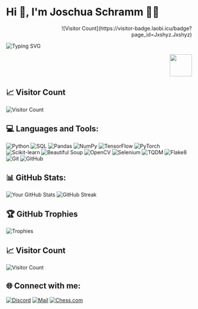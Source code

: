 # Hi 👋, I'm Joschua Schramm 🧑‍💻 
<div style="text-align: right;">
  ![Visitor Count](https://visitor-badge.laobi.icu/badge?page_id=Jxshyz.Jxshyz)
</div>

![Typing SVG](https://readme-typing-svg.demolab.com/?lines=Becoming+a+Data+Scientist+%26+Ai+Specialist;Lets+grow+together!+%3C3)
<div style="text-align: right;">
  <img src="https://media.giphy.com/media/dxn6fRlTIShoeBr69N/giphy.gif" width="60" height="60" />
</div>

## 📈 Visitor Count
![Visitor Count](https://visitor-badge.laobi.icu/badge?page_id=Jxshyz.Jxshyz)

## 💻 Languages and Tools:
![Python](https://img.shields.io/badge/-Python-black?style=flat&logo=python)
![SQL](https://img.shields.io/badge/-SQL-black?style=flat&logo=sqlite)
![Pandas](https://img.shields.io/badge/-Pandas-black?style=flat&logo=pandas)
![NumPy](https://img.shields.io/badge/-NumPy-black?style=flat&logo=numpy)
![TensorFlow](https://img.shields.io/badge/-TensorFlow-black?style=flat&logo=tensorflow)
![PyTorch](https://img.shields.io/badge/-PyTorch-black?style=flat&logo=pytorch)
![Scikit-learn](https://img.shields.io/badge/-Scikit--learn-black?style=flat&logo=scikit-learn)
![Beautiful Soup](https://img.shields.io/badge/-Beautiful%20Soup-black?style=flat&logo=beautifulsoup4)
![OpenCV](https://img.shields.io/badge/-OpenCV-black?style=flat&logo=opencv)
![Selenium](https://img.shields.io/badge/-Selenium-black?style=flat&logo=selenium)
![TQDM](https://img.shields.io/badge/-TQDM-black?style=flat&logo=tqdm)
![Flake8](https://img.shields.io/badge/-Flake8-black?style=flat&logo=flake8)
![Git](https://img.shields.io/badge/-Git-black?style=flat&logo=git)
![GitHub](https://img.shields.io/badge/-GitHub-black?style=flat&logo=github)

## 📊 GitHub Stats:
![Your GitHub Stats](https://github-readme-stats.vercel.app/api?username=Jxshyz&show_icons=true&theme=radical)
![GitHub Streak](https://github-readme-streak-stats.herokuapp.com/?user=Jxshyz&theme=radical)

## 🏆 GitHub Trophies
![Trophies](https://github-profile-trophy.vercel.app/?username=Jxhsyz&theme=radical)

## 📈 Visitor Count
![Visitor Count](https://visitor-badge.laobi.icu/badge?page_id=Jxshyz.Jxshyz)

## 🌐 Connect with me:
[![Discord](https://img.shields.io/badge/Discord-7289DA?style=flat&logo=discord&logoColor=white)](https://discord.com/users/your-discord-id)
[![Mail](https://img.shields.io/badge/Yahoo%20Mail-6001D2?style=flat&logo=yahoo&logoColor=white)](mailto:Joschua.Schramm@yahoo.com)
[![Chess.com](https://img.shields.io/badge/Chess.com-FFCC00?style=flat&logo=chess.com&logoColor=black)](https://www.chess.com/member/sudo_su_me)


